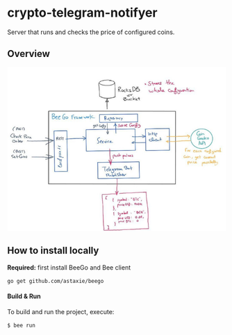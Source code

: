 # crypto-telegram-notifyer
Server that runs and checks the price of configured coins.


## Overview

![Architecture Overview](/docs/beego_telegram_coins-medium.jpg?raw=true "Architecture Overview")


## How to install locally


**Required:** first install BeeGo and Bee client

```
go get github.com/astaxie/beego
```

#### Build & Run

To build and run the project, execute:

```
$ bee run
```
